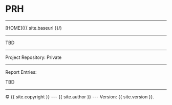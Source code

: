 # PRH

----------

[HOME]({{ site.baseurl }}/)

----------

TBD

----------

Project Repository: Private

----------

Report Entries:

TBD

----------

 © {{ site.copyright }} --- {{ site.author }} --- Version: {{ site.version }}.
